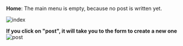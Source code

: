 **Home**: The main menu is empty, because no post is written yet.

![index](https://user-images.githubusercontent.com/78278258/150965522-c260729e-1ebc-4f34-a347-55240ddd5118.png)

**If you click on "post", it will take you to the form to create a new one**
![post](https://user-images.githubusercontent.com/78278258/150965929-d4844db9-ea8c-4ae7-ace2-61332b8def0c.png)
